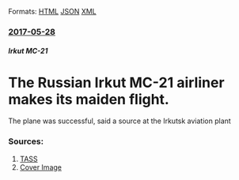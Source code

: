 
Formats: [HTML](/news/2017/05/28/the-russian-irkut-mc-21-airliner-makes-its-maiden-flight.html)  [JSON](/news/2017/05/28/the-russian-irkut-mc-21-airliner-makes-its-maiden-flight.json)  [XML](/news/2017/05/28/the-russian-irkut-mc-21-airliner-makes-its-maiden-flight.xml)  

### [2017-05-28](/news/2017/05/28/index.md)

##### Irkut MC-21
# The Russian Irkut MC-21 airliner makes its maiden flight. 

The plane was successful, said a source at the Irkutsk aviation plant


### Sources:

1. [TASS](http://tass.com/economy/948052)
1. [Cover Image](https://phototass4.cdnvideo.ru/width/1200_4ce85301/tass/m2/en/uploads/i/20170528/1169415.jpg)
